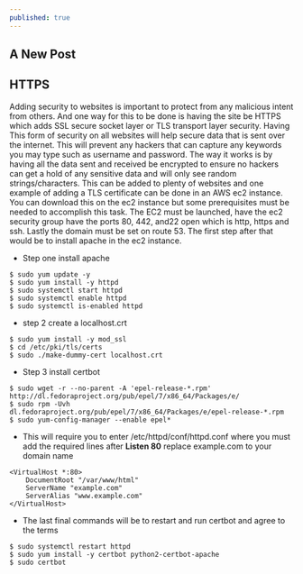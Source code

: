 ```yaml
---
published: true
---
```

## A New Post

## HTTPS

Adding security to websites is important to protect from any malicious intent from others. And one way for this to be done is having the site be HTTPS which adds SSL secure socket layer or TLS transport layer security. Having This form of security on all websites will help secure data that is sent over the internet. This will prevent any hackers that can capture any keywords you may type such as username and password. The way it works is by having all the data sent and received be encrypted to ensure no hackers can get a hold of any sensitive data and will only see random strings/characters. This can be added to plenty of websites and one example of adding a TLS certificate can be done in an AWS ec2 instance. You can download this on the ec2 instance but some prerequisites  must be needed to accomplish this task. The EC2 must be launched, have the ec2 security group have the ports 80, 442, and22 open which is http, https and ssh. Lastly the domain must be set on route 53. The first step after that would be to install apache in the ec2 instance.

- Step one install apache

~~~
$ sudo yum update -y
$ sudo yum install -y httpd
$ sudo systemctl start httpd
$ sudo systemctl enable httpd
$ sudo systemctl is-enabled httpd
~~~

- step 2 create a localhost.crt 
~~~
$ sudo yum install -y mod_ssl
$ cd /etc/pki/tls/certs
$ sudo ./make-dummy-cert localhost.crt
~~~
- Step 3 install certbot 

~~~
$ sudo wget -r --no-parent -A 'epel-release-*.rpm' http://dl.fedoraproject.org/pub/epel/7/x86_64/Packages/e/
$ sudo rpm -Uvh dl.fedoraproject.org/pub/epel/7/x86_64/Packages/e/epel-release-*.rpm
$ sudo yum-config-manager --enable epel*
~~~

- This will require you to enter /etc/httpd/conf/httpd.conf where you must add the required lines after **Listen 80** replace example.com to your domain name

~~~
<VirtualHost *:80>
    DocumentRoot "/var/www/html"
    ServerName "example.com"
    ServerAlias "www.example.com"
</VirtualHost>
~~~

- The last final commands will be to restart and run certbot and agree to the terms 

~~~
$ sudo systemctl restart httpd
$ sudo yum install -y certbot python2-certbot-apache
$ sudo certbot
~~~
